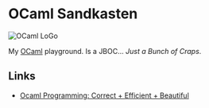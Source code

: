 # OCaml Sandkasten

![OCaml LoGo](https://ocaml.org/logo-with-name.svg)

My [OCaml](https://ocaml.org/) playground. Is a JBOC... *Just a Bunch of Craps*.

## Links
- [Ocaml Programming: Correct + Efficient + Beautiful](https://cs3110.github.io/textbook/cover.html)
